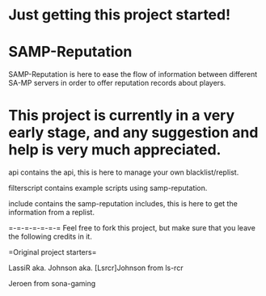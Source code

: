 Just getting this project started!
=======
SAMP-Reputation
=======
SAMP-Reputation is here to ease the flow of information between different SA-MP servers in order to offer reputation records about players.

This project is currently in a very early stage, and any suggestion and help is very much appreciated.
=======
api contains the api, this is here to manage your own blacklist/replist.

filterscript contains example scripts using samp-reputation.

include contains the samp-reputation includes, this is here to get the information from a replist.

=-=-=-=-=-=-=
Feel free to fork this project, but make sure that you leave the following credits in it.

=Original project starters=

LassiR aka. Johnson aka. [Lsrcr]Johnson from ls-rcr

Jeroen from sona-gaming